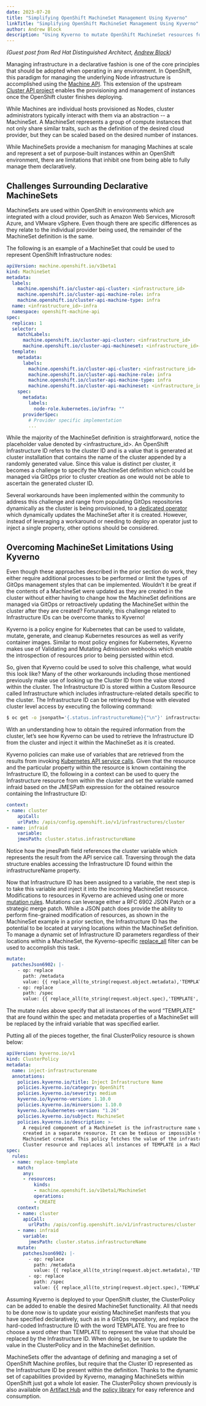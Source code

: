 ```yaml
---
date: 2023-07-28
title: "Simplifying OpenShift MachineSet Management Using Kyverno"
linkTitle: "Simplifying OpenShift MachineSet Management Using Kyverno"
author: Andrew Block
description: "Using Kyverno to mutate OpenShift MachineSet resources for easier automation."
---
```


_(Guest post from Red Hat Distinguished Architect, [Andrew Block](https://twitter.com/sabre1041))_

Managing infrastructure in a declarative fashion is one of the core principles that should be adopted when operating in any environment. In OpenShift, this paradigm for managing the underlying Node infrastructure is accomplished using the [Machine API](https://docs.openshift.com/container-platform/4.13/machine_management/index.html). This extension of the upstream [Cluster API project](https://cluster-api.sigs.k8s.io/) enables the provisioning and management of instances once the OpenShift cluster finishes deploying.

While Machines are individual hosts provisioned as Nodes, cluster administrators typically interact with them via an abstraction -- a MachineSet. A MachineSet represents a group of compute instances that not only share similar traits, such as the definition of the desired cloud provider, but they can be scaled based on the desired number of instances.

While MachineSets provide a mechanism for managing Machines at scale and represent a set of purpose-built instances within an OpenShift environment, there are limitations that inhibit one from being able to fully manage them declaratively.

## Challenges Surrounding Declarative MachineSets

MachineSets are used within OpenShift in environments which are integrated with a cloud provider, such as Amazon Web Services, Microsoft Azure, and VMware vSphere. Even though there are specific differences as they relate to the individual provider being used, the remainder of the MachineSet definition is the same.

The following is an example of a MachineSet that could be used to represent OpenShift Infrastructure nodes:

```yaml
apiVersion: machine.openshift.io/v1beta1
kind: MachineSet
metadata:
  labels:
    machine.openshift.io/cluster-api-cluster: <infrastructure_id> 
    machine.openshift.io/cluster-api-machine-role: infra 
    machine.openshift.io/cluster-api-machine-type: infra 
  name: <infrastructure_id>-infra 
  namespace: openshift-machine-api
spec:
  replicas: 1
  selector:
    matchLabels:
      machine.openshift.io/cluster-api-cluster: <infrastructure_id> 
      machine.openshift.io/cluster-api-machineset: <infrastructure_id>-infra 
  template:
    metadata:
      labels:
        machine.openshift.io/cluster-api-cluster: <infrastructure_id> 
        machine.openshift.io/cluster-api-machine-role: infra 
        machine.openshift.io/cluster-api-machine-type: infra
        machine.openshift.io/cluster-api-machineset: <infrastructure_id>-infra
    spec:
      metadata:
        labels:
          node-role.kubernetes.io/infra: ""
      providerSpec:
        # Provider specific implementation
        ...
```

While the majority of the MachineSet definition is straightforward, notice the placeholder value denoted by <infrastructure_id>. An OpenShift Infrastructure ID refers to the cluster ID and is a value that is generated at cluster installation that contains the name of the cluster appended by a randomly generated value. Since this value is distinct per cluster, it becomes a challenge to specify the MachineSet definition which could be managed via GitOps prior to cluster creation as one would not be able to ascertain the generated cluster ID.

Several workarounds have been implemented within the community to address this challenge and range from populating GitOps repositories dynamically as the cluster is being provisioned, to a [dedicated operator](https://github.com/noseka1/gitops-friendly-machinesets-operator) which dynamically updates the MachineSet after it is created. However, instead of leveraging a workaround or needing to deploy an operator just to inject a single property, other options should be considered.

## Overcoming MachineSet Limitations Using Kyverno

Even though these approaches described in the prior section do work, they either require additional processes to be performed or limit the types of GitOps management styles that can be implemented. Wouldn’t it be great if the contents of a MachineSet were updated as they are created in the cluster without either having to change how the MachineSet definitions are managed via GitOps or retroactively updating the MachineSet within the cluster after they are created? Fortunately, this challenge related to Infrastructure IDs can be overcome thanks to Kyverno!

Kyverno is a policy engine for Kubernetes that can be used to validate, mutate, generate, and cleanup Kubernetes resources as well as verify container images. Similar to most policy engines for Kubernetes, Kyverno makes use of Validating and Mutating Admission webhooks which enable the introspection of resources prior to being persisted within etcd.

So, given that Kyverno could be used to solve this challenge, what would this look like? Many of the other workarounds including those mentioned previously make use of looking up the Cluster ID from the value stored within the cluster. The Infrastructure ID is stored within a Custom Resource called Infrastructure which includes infrastructure-related details specific to the cluster. The Infrastructure ID can be retrieved by those with elevated cluster level access by executing the following command:

```sh
$ oc get -o jsonpath='{.status.infrastructureName}{"\n"}' infrastructure cluster
```

With an understanding how to obtain the required information from the cluster, let’s see how Kyverno can be used to retrieve the Infrastructure ID from the cluster and inject it within the MachineSet as it is created.

Kyverno policies can make use of variables that are retrieved from the results from invoking [Kubernetes API service calls](../../../docs/writing-policies/external-data-sources.md#variables-from-kubernetes-api-server-calls). Given that the resource and the particular property within the resource is known containing the Infrastructure ID, the following in a context can be used to query the Infrastructure resource from within the cluster and set the variable named infraid based on the JMESPath expression for the obtained resource containing the Infrastructure ID:

```yaml
context:
- name: cluster
    apiCall:
    urlPath: /apis/config.openshift.io/v1/infrastructures/cluster
- name: infraid
    variable:
    jmesPath: cluster.status.infrastructureName
```

Notice how the jmesPath field references the cluster variable which represents the result from the API service call. Traversing through the data structure enables accessing the Infrastructure ID found within the infrastructureName property.

Now that Infrastructure ID has been assigned to a variable, the next step is to take this variable and inject it into the incoming MachineSet resource. Modifications to resources in Kyverno are achieved using one or more [mutation rules](../../../docs/writing-policies/mutate.md). Mutations can leverage either a RFC 6902 JSON Patch or a strategic merge patch. While a JSON patch does provide the ability to perform fine-grained modification of resources, as shown in the MachineSet example in a prior section, the Infrastructure ID has the potential to be located at varying locations within the MachineSet definition. To manage a dynamic set of Infrastructure ID parameters regardless of their locations within a MachineSet, the Kyverno-specific [replace_all](../../../docs/writing-policies/jmespath.md#replace_all) filter can be used to accomplish this task.

```yaml
mutate:
  patchesJson6902: |-
    - op: replace
      path: /metadata
      value: {{ replace_all(to_string(request.object.metadata),'TEMPLATE', infraid) }}
    - op: replace
      path: /spec
      value: {{ replace_all(to_string(request.object.spec),'TEMPLATE', infraid) }}
```

The mutate rules above specify that all instances of the word “TEMPLATE” that are found within the spec and metadata properties of a MachineSet will be replaced by the infraid variable that was specified earlier.

Putting all of the pieces together, the final ClusterPolicy resource is shown below:

```yaml
apiVersion: kyverno.io/v1
kind: ClusterPolicy
metadata:
  name: inject-infrastructurename
  annotations:
    policies.kyverno.io/title: Inject Infrastructure Name
    policies.kyverno.io/category: OpenShift
    policies.kyverno.io/severity: medium
    kyverno.io/kyverno-version: 1.10.0
    policies.kyverno.io/minversion: 1.10.0
    kyverno.io/kubernetes-version: "1.26"
    policies.kyverno.io/subject: MachineSet
    policies.kyverno.io/description: >-
      A required component of a MachineSet is the infrastructure name which is a random string
      created in a separate resource. It can be tedious or impossible to know this for each
      MachineSet created. This policy fetches the value of the infrastructure name from the
      Cluster resource and replaces all instances of TEMPLATE in a MachineSet with that name.
spec:
  rules:
  - name: replace-template
    match:
      any:
      - resources:
          kinds:
          - machine.openshift.io/v1beta1/MachineSet
          operations:
          - CREATE
    context:
    - name: cluster
      apiCall:
        urlPath: /apis/config.openshift.io/v1/infrastructures/cluster
    - name: infraid
      variable:
        jmesPath: cluster.status.infrastructureName
    mutate:
      patchesJson6902: |-
        - op: replace
          path: /metadata
          value: {{ replace_all(to_string(request.object.metadata),'TEMPLATE', infraid) }}
        - op: replace
          path: /spec
          value: {{ replace_all(to_string(request.object.spec),'TEMPLATE', infraid) }}
```

Assuming Kyverno is deployed to your OpenShift cluster, the ClusterPolicy can be added to enable the desired MachineSet functionality. All that needs to be done now is to update your existing MachineSet manifests that you have specified declaratively, such as in a GitOps repository, and replace the hard-coded Infrastructure ID with the word TEMPLATE. You are free to choose a word other than TEMPLATE to represent the value that should be replaced by the Infrastructure ID. When doing so, be sure to update the value in the ClusterPolicy and in the MachineSet definition. 

MachineSets offer the advantage of defining and managing a set of OpenShift Machine profiles, but require that the Cluster ID represented as the Infrastructure ID be present within the definition. Thanks to the dynamic set of capabilities provided by Kyverno, managing MachineSets within OpenShift just got a whole lot easier. The ClusterPolicy shown previously is also available on [Artifact Hub](https://artifacthub.io/packages/kyverno/kyverno-policies/inject-infrastructurename) and the [policy library](/content/en/policies/openshift/inject-infrastructurename/inject-infrastructurename.md) for easy reference and consumption.
